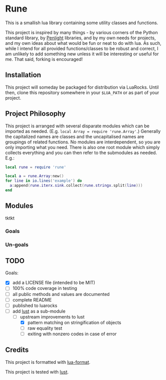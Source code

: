 # Rune

This is a smallish lua library containing some utility classes and functions.

This project is inspired by many things - by various corners of the Python
standard library, by [Penlight](https://github.com/lunarmodules/Penlight)
libraries, and by my own needs for projects, and my own ideas about what would
be fun or neat to do with lua. As such, while I intend for all provided
functions/classes to be robust and correct, I am unlikely to add something new
unless it will be interesting or useful for me. That said, forking is
encouraged!

## Installation

This project will someday be packaged for distribution via LuaRocks. Until then,
clone this repository somewhere in your `$LUA_PATH` or as part of your project.

## Project Philosophy

This project is arranged with several disparate modules which can be imported as
needed. (E.g. `local Array = require 'rune.Array'`.) Generally the capitalized
names are classes and the uncapitalised names are groupings of related
functions. No modules are interdependent, so you are only importing what you
need. There is also one root module which simply collects everything and you can
then refer to the submodules as needed. E.g.:

```lua
local rune = require 'rune'

local a = rune.Array:new()
for line in io.lines('example') do
  a:append(rune.iterx.sink.collect(rune.stringx.split(line)))
end
```

## Modules

tktkt

### Goals

### Un-goals

## TODO

Goals:

- [x] add a LICENSE file (intended to be MIT)
- [ ] 100% code coverage in testing
- [ ] all public methods and values are documented
- [ ] complete README
- [ ] published to luarocks
- [ ] add [lust](https://github.com/bjornbytes/lust) as a sub-module
  - [ ] upstream improvements to lust
    - [x] pattern matching on stringification of objects
    - [ ] raw equality test
    - [ ] exiting with nonzero codes in case of error

## Credits

This project is formatted with
[lua-format](https://github.com/Koihik/LuaFormatter).

This project is tested with [lust](https://github.com/bjornbytes/lust).
